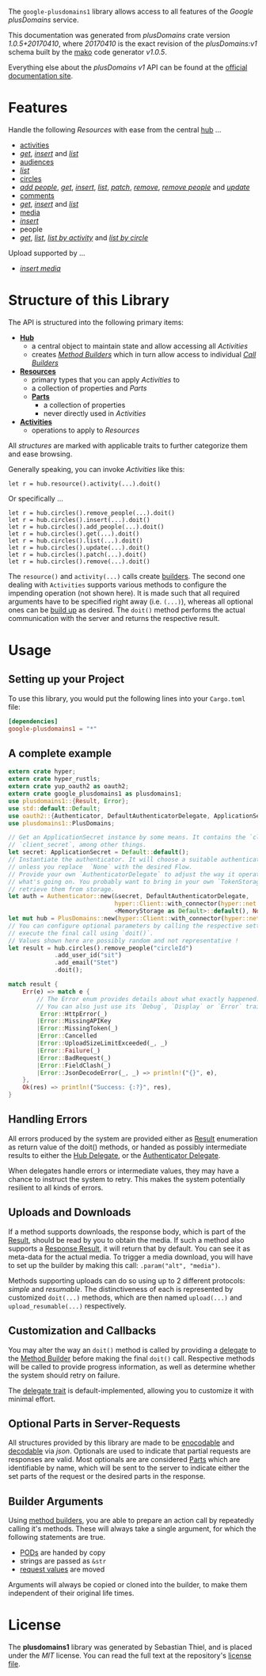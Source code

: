 <!---
DO NOT EDIT !
This file was generated automatically from 'src/mako/api/README.md.mako'
DO NOT EDIT !
-->
The `google-plusdomains1` library allows access to all features of the *Google plusDomains* service.

This documentation was generated from *plusDomains* crate version *1.0.5+20170410*, where *20170410* is the exact revision of the *plusDomains:v1* schema built by the [mako](http://www.makotemplates.org/) code generator *v1.0.5*.

Everything else about the *plusDomains* *v1* API can be found at the
[official documentation site](https://developers.google.com/+/domains/).
# Features

Handle the following *Resources* with ease from the central [hub](https://docs.rs/google-plusdomains1/1.0.5+20170410/google_plusdomains1/struct.PlusDomains.html) ... 

* [activities](https://docs.rs/google-plusdomains1/1.0.5+20170410/google_plusdomains1/struct.Activity.html)
 * [*get*](https://docs.rs/google-plusdomains1/1.0.5+20170410/google_plusdomains1/struct.ActivityGetCall.html), [*insert*](https://docs.rs/google-plusdomains1/1.0.5+20170410/google_plusdomains1/struct.ActivityInsertCall.html) and [*list*](https://docs.rs/google-plusdomains1/1.0.5+20170410/google_plusdomains1/struct.ActivityListCall.html)
* [audiences](https://docs.rs/google-plusdomains1/1.0.5+20170410/google_plusdomains1/struct.Audience.html)
 * [*list*](https://docs.rs/google-plusdomains1/1.0.5+20170410/google_plusdomains1/struct.AudienceListCall.html)
* [circles](https://docs.rs/google-plusdomains1/1.0.5+20170410/google_plusdomains1/struct.Circle.html)
 * [*add people*](https://docs.rs/google-plusdomains1/1.0.5+20170410/google_plusdomains1/struct.CircleAddPeopleCall.html), [*get*](https://docs.rs/google-plusdomains1/1.0.5+20170410/google_plusdomains1/struct.CircleGetCall.html), [*insert*](https://docs.rs/google-plusdomains1/1.0.5+20170410/google_plusdomains1/struct.CircleInsertCall.html), [*list*](https://docs.rs/google-plusdomains1/1.0.5+20170410/google_plusdomains1/struct.CircleListCall.html), [*patch*](https://docs.rs/google-plusdomains1/1.0.5+20170410/google_plusdomains1/struct.CirclePatchCall.html), [*remove*](https://docs.rs/google-plusdomains1/1.0.5+20170410/google_plusdomains1/struct.CircleRemoveCall.html), [*remove people*](https://docs.rs/google-plusdomains1/1.0.5+20170410/google_plusdomains1/struct.CircleRemovePeopleCall.html) and [*update*](https://docs.rs/google-plusdomains1/1.0.5+20170410/google_plusdomains1/struct.CircleUpdateCall.html)
* [comments](https://docs.rs/google-plusdomains1/1.0.5+20170410/google_plusdomains1/struct.Comment.html)
 * [*get*](https://docs.rs/google-plusdomains1/1.0.5+20170410/google_plusdomains1/struct.CommentGetCall.html), [*insert*](https://docs.rs/google-plusdomains1/1.0.5+20170410/google_plusdomains1/struct.CommentInsertCall.html) and [*list*](https://docs.rs/google-plusdomains1/1.0.5+20170410/google_plusdomains1/struct.CommentListCall.html)
* [media](https://docs.rs/google-plusdomains1/1.0.5+20170410/google_plusdomains1/struct.Media.html)
 * [*insert*](https://docs.rs/google-plusdomains1/1.0.5+20170410/google_plusdomains1/struct.MediaInsertCall.html)
* people
 * [*get*](https://docs.rs/google-plusdomains1/1.0.5+20170410/google_plusdomains1/struct.PeopleGetCall.html), [*list*](https://docs.rs/google-plusdomains1/1.0.5+20170410/google_plusdomains1/struct.PeopleListCall.html), [*list by activity*](https://docs.rs/google-plusdomains1/1.0.5+20170410/google_plusdomains1/struct.PeopleListByActivityCall.html) and [*list by circle*](https://docs.rs/google-plusdomains1/1.0.5+20170410/google_plusdomains1/struct.PeopleListByCircleCall.html)


Upload supported by ...

* [*insert media*](https://docs.rs/google-plusdomains1/1.0.5+20170410/google_plusdomains1/struct.MediaInsertCall.html)



# Structure of this Library

The API is structured into the following primary items:

* **[Hub](https://docs.rs/google-plusdomains1/1.0.5+20170410/google_plusdomains1/struct.PlusDomains.html)**
    * a central object to maintain state and allow accessing all *Activities*
    * creates [*Method Builders*](https://docs.rs/google-plusdomains1/1.0.5+20170410/google_plusdomains1/trait.MethodsBuilder.html) which in turn
      allow access to individual [*Call Builders*](https://docs.rs/google-plusdomains1/1.0.5+20170410/google_plusdomains1/trait.CallBuilder.html)
* **[Resources](https://docs.rs/google-plusdomains1/1.0.5+20170410/google_plusdomains1/trait.Resource.html)**
    * primary types that you can apply *Activities* to
    * a collection of properties and *Parts*
    * **[Parts](https://docs.rs/google-plusdomains1/1.0.5+20170410/google_plusdomains1/trait.Part.html)**
        * a collection of properties
        * never directly used in *Activities*
* **[Activities](https://docs.rs/google-plusdomains1/1.0.5+20170410/google_plusdomains1/trait.CallBuilder.html)**
    * operations to apply to *Resources*

All *structures* are marked with applicable traits to further categorize them and ease browsing.

Generally speaking, you can invoke *Activities* like this:

```Rust,ignore
let r = hub.resource().activity(...).doit()
```

Or specifically ...

```ignore
let r = hub.circles().remove_people(...).doit()
let r = hub.circles().insert(...).doit()
let r = hub.circles().add_people(...).doit()
let r = hub.circles().get(...).doit()
let r = hub.circles().list(...).doit()
let r = hub.circles().update(...).doit()
let r = hub.circles().patch(...).doit()
let r = hub.circles().remove(...).doit()
```

The `resource()` and `activity(...)` calls create [builders][builder-pattern]. The second one dealing with `Activities` 
supports various methods to configure the impending operation (not shown here). It is made such that all required arguments have to be 
specified right away (i.e. `(...)`), whereas all optional ones can be [build up][builder-pattern] as desired.
The `doit()` method performs the actual communication with the server and returns the respective result.

# Usage

## Setting up your Project

To use this library, you would put the following lines into your `Cargo.toml` file:

```toml
[dependencies]
google-plusdomains1 = "*"
```

## A complete example

```Rust
extern crate hyper;
extern crate hyper_rustls;
extern crate yup_oauth2 as oauth2;
extern crate google_plusdomains1 as plusdomains1;
use plusdomains1::{Result, Error};
use std::default::Default;
use oauth2::{Authenticator, DefaultAuthenticatorDelegate, ApplicationSecret, MemoryStorage};
use plusdomains1::PlusDomains;

// Get an ApplicationSecret instance by some means. It contains the `client_id` and 
// `client_secret`, among other things.
let secret: ApplicationSecret = Default::default();
// Instantiate the authenticator. It will choose a suitable authentication flow for you, 
// unless you replace  `None` with the desired Flow.
// Provide your own `AuthenticatorDelegate` to adjust the way it operates and get feedback about 
// what's going on. You probably want to bring in your own `TokenStorage` to persist tokens and
// retrieve them from storage.
let auth = Authenticator::new(&secret, DefaultAuthenticatorDelegate,
                              hyper::Client::with_connector(hyper::net::HttpsConnector::new(hyper_rustls::TlsClient::new())),
                              <MemoryStorage as Default>::default(), None);
let mut hub = PlusDomains::new(hyper::Client::with_connector(hyper::net::HttpsConnector::new(hyper_rustls::TlsClient::new())), auth);
// You can configure optional parameters by calling the respective setters at will, and
// execute the final call using `doit()`.
// Values shown here are possibly random and not representative !
let result = hub.circles().remove_people("circleId")
             .add_user_id("sit")
             .add_email("Stet")
             .doit();

match result {
    Err(e) => match e {
        // The Error enum provides details about what exactly happened.
        // You can also just use its `Debug`, `Display` or `Error` traits
         Error::HttpError(_)
        |Error::MissingAPIKey
        |Error::MissingToken(_)
        |Error::Cancelled
        |Error::UploadSizeLimitExceeded(_, _)
        |Error::Failure(_)
        |Error::BadRequest(_)
        |Error::FieldClash(_)
        |Error::JsonDecodeError(_, _) => println!("{}", e),
    },
    Ok(res) => println!("Success: {:?}", res),
}

```
## Handling Errors

All errors produced by the system are provided either as [Result](https://docs.rs/google-plusdomains1/1.0.5+20170410/google_plusdomains1/enum.Result.html) enumeration as return value of 
the doit() methods, or handed as possibly intermediate results to either the 
[Hub Delegate](https://docs.rs/google-plusdomains1/1.0.5+20170410/google_plusdomains1/trait.Delegate.html), or the [Authenticator Delegate](https://docs.rs/yup-oauth2/*/yup_oauth2/trait.AuthenticatorDelegate.html).

When delegates handle errors or intermediate values, they may have a chance to instruct the system to retry. This 
makes the system potentially resilient to all kinds of errors.

## Uploads and Downloads
If a method supports downloads, the response body, which is part of the [Result](https://docs.rs/google-plusdomains1/1.0.5+20170410/google_plusdomains1/enum.Result.html), should be
read by you to obtain the media.
If such a method also supports a [Response Result](https://docs.rs/google-plusdomains1/1.0.5+20170410/google_plusdomains1/trait.ResponseResult.html), it will return that by default.
You can see it as meta-data for the actual media. To trigger a media download, you will have to set up the builder by making
this call: `.param("alt", "media")`.

Methods supporting uploads can do so using up to 2 different protocols: 
*simple* and *resumable*. The distinctiveness of each is represented by customized 
`doit(...)` methods, which are then named `upload(...)` and `upload_resumable(...)` respectively.

## Customization and Callbacks

You may alter the way an `doit()` method is called by providing a [delegate](https://docs.rs/google-plusdomains1/1.0.5+20170410/google_plusdomains1/trait.Delegate.html) to the 
[Method Builder](https://docs.rs/google-plusdomains1/1.0.5+20170410/google_plusdomains1/trait.CallBuilder.html) before making the final `doit()` call. 
Respective methods will be called to provide progress information, as well as determine whether the system should 
retry on failure.

The [delegate trait](https://docs.rs/google-plusdomains1/1.0.5+20170410/google_plusdomains1/trait.Delegate.html) is default-implemented, allowing you to customize it with minimal effort.

## Optional Parts in Server-Requests

All structures provided by this library are made to be [enocodable](https://docs.rs/google-plusdomains1/1.0.5+20170410/google_plusdomains1/trait.RequestValue.html) and 
[decodable](https://docs.rs/google-plusdomains1/1.0.5+20170410/google_plusdomains1/trait.ResponseResult.html) via *json*. Optionals are used to indicate that partial requests are responses 
are valid.
Most optionals are are considered [Parts](https://docs.rs/google-plusdomains1/1.0.5+20170410/google_plusdomains1/trait.Part.html) which are identifiable by name, which will be sent to 
the server to indicate either the set parts of the request or the desired parts in the response.

## Builder Arguments

Using [method builders](https://docs.rs/google-plusdomains1/1.0.5+20170410/google_plusdomains1/trait.CallBuilder.html), you are able to prepare an action call by repeatedly calling it's methods.
These will always take a single argument, for which the following statements are true.

* [PODs][wiki-pod] are handed by copy
* strings are passed as `&str`
* [request values](https://docs.rs/google-plusdomains1/1.0.5+20170410/google_plusdomains1/trait.RequestValue.html) are moved

Arguments will always be copied or cloned into the builder, to make them independent of their original life times.

[wiki-pod]: http://en.wikipedia.org/wiki/Plain_old_data_structure
[builder-pattern]: http://en.wikipedia.org/wiki/Builder_pattern
[google-go-api]: https://github.com/google/google-api-go-client

# License
The **plusdomains1** library was generated by Sebastian Thiel, and is placed 
under the *MIT* license.
You can read the full text at the repository's [license file][repo-license].

[repo-license]: https://github.com/Byron/google-apis-rsblob/master/LICENSE.md
